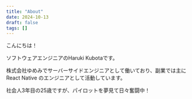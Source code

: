 ```yaml
---
title: "About"
date: 2024-10-13
draft: false
tags: []
---
```


こんにちは！

ソフトウェアエンジニアのHaruki Kubotaです。

株式会社ゆめみでサーバーサイドエンジニアとして働いており、副業では主に React Native のエンジニアとして活動しています。

社会人3年目の25歳ですが、パイロットを夢見て日々奮闘中！
